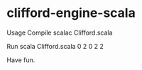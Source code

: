 clifford-engine-scala
=====================
Usage
Compile
scalac Clifford.scala

Run
scala Clifford.scala 0 2 0 2 2


Have fun.
